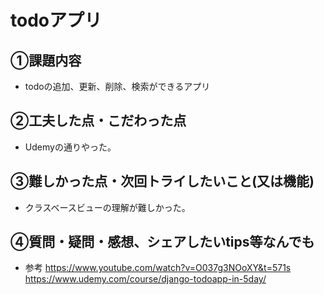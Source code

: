 # todoアプリ

## ①課題内容
- todoの追加、更新、削除、検索ができるアプリ

## ②工夫した点・こだわった点
- Udemyの通りやった。

## ③難しかった点・次回トライしたいこと(又は機能)
- クラスベースビューの理解が難しかった。

## ④質問・疑問・感想、シェアしたいtips等なんでも
- 参考
https://www.youtube.com/watch?v=O037g3NOoXY&t=571s
https://www.udemy.com/course/django-todoapp-in-5day/


